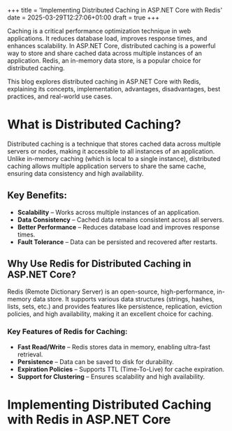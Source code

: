 +++
title = 'Implementing Distributed Caching in ASP.NET Core with Redis'
date = 2025-03-29T12:27:06+01:00
draft = true
+++

Caching is a critical performance optimization technique in web applications. It reduces database load, improves response times, and enhances scalability. In ASP.NET Core, distributed caching is a powerful way to store and share cached data across multiple instances of an application. Redis, an in-memory data store, is a popular choice for distributed caching.

This blog explores distributed caching in ASP.NET Core with Redis, explaining its concepts, implementation, advantages, disadvantages, best practices, and real-world use cases.

# What is Distributed Caching?

Distributed caching is a technique that stores cached data across multiple servers or nodes, making it accessible to all instances of an application. Unlike in-memory caching (which is local to a single instance), distributed caching allows multiple application servers to share the same cache, ensuring data consistency and high availability.

## Key Benefits:

- **Scalability** – Works across multiple instances of an application.
- **Data Consistency** – Cached data remains consistent across all servers.
- **Better Performance** – Reduces database load and improves response times.
- **Fault Tolerance** – Data can be persisted and recovered after restarts.

## Why Use Redis for Distributed Caching in ASP.NET Core?

Redis (Remote Dictionary Server) is an open-source, high-performance, in-memory data store. It supports various data structures (strings, hashes, lists, sets, etc.) and provides features like persistence, replication, eviction policies, and high availability, making it an excellent choice for caching.

### Key Features of Redis for Caching:

- **Fast Read/Write** – Redis stores data in memory, enabling ultra-fast retrieval.
- **Persistence** – Data can be saved to disk for durability.
- **Expiration Policies** – Supports TTL (Time-To-Live) for cache expiration.
- **Support for Clustering** – Ensures scalability and high availability.

# Implementing Distributed Caching with Redis in ASP.NET Core
